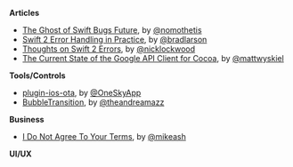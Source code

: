 **Articles**

* [The Ghost of Swift Bugs Future](http://nomothetis.svbtle.com/the-ghost-of-swift-bugs-future), by [@nomothetis](https://twitter.com/nomothetis)
* [Swift 2 Error Handling in Practice](http://www.sunsetlakesoftware.com/2015/06/12/swift-2-error-handling-practice), by [@bradlarson](https://twitter.com/bradlarson)
* [Thoughts on Swift 2 Errors](https://gist.github.com/nicklockwood/21495c2015fd2dda56cf), by [@nicklockwood](https://twitter.com/nicklockwood)
* [The Current State of the Google API Client for Cocoa](http://mattwyskiel.github.io/posts/2015/06/15/google-api-objectivec-client.html), by [@mattwyskiel](https://twitter.com/mattwyskiel)

**Tools/Controls**

* [plugin-ios-ota](https://github.com/onesky/plugin-ios-ota), by [@OneSkyApp](https://twitter.com/OneSkyApp)
* [BubbleTransition](https://github.com/andreamazz/BubbleTransition), by [@theandreamazz](https://twitter.com/theandreamazz) 

**Business**

* [I Do Not Agree To Your Terms](https://mikeash.com/pyblog/i-do-not-agree-to-your-terms.html), by [@mikeash](https://twitter.com/mikeash)

**UI/UX**
